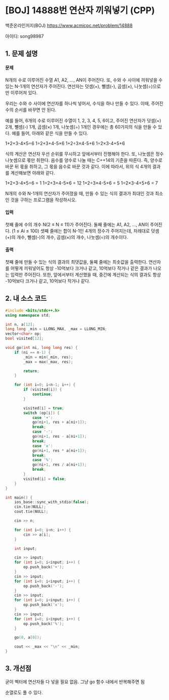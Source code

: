 # [BOJ] 14888번 연산자 끼워넣기 (CPP)


백준온라인저지(BOJ) https://www.acmicpc.net/problem/14888


아이디: song98987


## 1. 문제 설명

#### 문제
N개의 수로 이루어진 수열 A1, A2, ..., AN이 주어진다. 또, 수와 수 사이에 끼워넣을 수 있는 N-1개의 연산자가 주어진다. 연산자는 덧셈(+), 뺄셈(-), 곱셈(×), 나눗셈(÷)으로만 이루어져 있다.

우리는 수와 수 사이에 연산자를 하나씩 넣어서, 수식을 하나 만들 수 있다. 이때, 주어진 수의 순서를 바꾸면 안 된다.

예를 들어, 6개의 수로 이루어진 수열이 1, 2, 3, 4, 5, 6이고, 주어진 연산자가 덧셈(+) 2개, 뺄셈(-) 1개, 곱셈(×) 1개, 나눗셈(÷) 1개인 경우에는 총 60가지의 식을 만들 수 있다. 예를 들어, 아래와 같은 식을 만들 수 있다.

1+2+3-4×5÷6
1÷2+3+4-5×6
1+2÷3×4-5+6
1÷2×3-4+5+6

식의 계산은 연산자 우선 순위를 무시하고 앞에서부터 진행해야 한다. 또, 나눗셈은 정수 나눗셈으로 몫만 취한다. 음수를 양수로 나눌 때는 C++14의 기준을 따른다. 즉, 양수로 바꾼 뒤 몫을 취하고, 그 몫을 음수로 바꾼 것과 같다. 이에 따라서, 위의 식 4개의 결과를 계산해보면 아래와 같다.

1+2+3-4×5÷6 = 1
1÷2+3+4-5×6 = 12
1+2÷3×4-5+6 = 5
1÷2×3-4+5+6 = 7

N개의 수와 N-1개의 연산자가 주어졌을 때, 만들 수 있는 식의 결과가 최대인 것과 최소인 것을 구하는 프로그램을 작성하시오.

#### 입력
첫째 줄에 수의 개수 N(2 ≤ N ≤ 11)가 주어진다. 둘째 줄에는 A1, A2, ..., AN이 주어진다. (1 ≤ Ai ≤ 100) 셋째 줄에는 합이 N-1인 4개의 정수가 주어지는데, 차례대로 덧셈(+)의 개수, 뺄셈(-)의 개수, 곱셈(×)의 개수, 나눗셈(÷)의 개수이다. 

#### 출력
첫째 줄에 만들 수 있는 식의 결과의 최댓값을, 둘째 줄에는 최솟값을 출력한다. 연산자를 어떻게 끼워넣어도 항상 -10억보다 크거나 같고, 10억보다 작거나 같은 결과가 나오는 입력만 주어진다. 또한, 앞에서부터 계산했을 때, 중간에 계산되는 식의 결과도 항상 -10억보다 크거나 같고, 10억보다 작거나 같다.

## 2. 내 소스 코드

```c++
#include <bits/stdc++.h>
using namespace std;

int n, a[12];
long long _min = LLONG_MAX, _max = LLONG_MIN;
vector<char> op;
bool visited[12];

void go(int ni, long long res) {
    if (ni == n-1) {
        _min = min(_min, res);
        _max = max(_max, res);

        return;
    }

    for (int i=0; i<n-1; i++) {
        if (visited[i]) {
            continue;
        }

        visited[i] = true;
        switch (op[i]) {
            case '+':
            go(ni+1, res + a[ni+1]);
            break;
            case '-':
            go(ni+1, res - a[ni+1]);
            break;
            case 'x':
            go(ni+1, res * a[ni+1]);
            break;
            case '%':
            go(ni+1, res / a[ni+1]);
            break;
        }
        visited[i] = false;
    }
}

int main() {
    ios_base::sync_with_stdio(false);
    cin.tie(NULL);
    cout.tie(NULL);

    cin >> n;

    for (int i=0; i<n; i++) {
        cin >> a[i];
    }

    int input;

    cin >> input;
    for (int i=0; i<input; i++) {
        op.push_back('+');
    }
    cin >> input;
    for (int i=0; i<input; i++) {
        op.push_back('-');
    }
    cin >> input;
    for (int i=0; i<input; i++) {
        op.push_back('x');
    }
    cin >> input;
    for (int i=0; i<input; i++) {
        op.push_back('%');
    }

    go(0, a[0]);

    cout << _max << "\n" << _min;
}
```

## 3. 개선점

굳이 벡터에 연산자들 다 넣을 필요 없음. 그냥 go 함수 내에서 반복해주면 됨  

순열로도 풀 수 있다.
